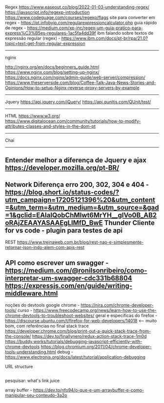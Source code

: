 Regex
https://www.easeout.co/blog/2022-01-03-understanding-regex/
https://javascript.info/regexp-introduction
https://www.codeguage.com/courses/regexp/flags
site para converter em regex - https://pt.infobyip.com/regularexpressioncalculator.php
guia rápido de regex - https://medium.com/xp-inc/regex-um-guia-pratico-para-express%C3%B5es-regulares-1ac5fa4dd39f
ibm falando sobre textos de expressão regular (regex) - https://www.ibm.com/docs/pt-br/rpa/21.0?topic=text-get-from-regular-expression

---
nginx

http://nginx.org/en/docs/beginners_guide.html
https://www.nginx.com/blog/setting-up-nginx/
https://docs.nginx.com/nginx/admin-guide/web-server/compression/
https://www.theserverside.com/blog/Coffee-Talk-Java-News-Stories-and-Opinions/How-to-setup-Nginx-reverse-proxy-servers-by-example


---
Jquery
https://api.jquery.com/jQuery/
https://api.qunitjs.com/QUnit/test/

---
HTML
 https://www.w3.org/
https://www.digitalocean.com/community/tutorials/how-to-modify-attributes-classes-and-styles-in-the-dom-pt

---
Chai

---
Entender melhor a diferença de Jquery e ajax 
https://developer.mozilla.org/pt-BR/
---
Network
Diferença erro 200, 302, 304 e 404 - https://blog.short.io/status-codes/?utm_campaign=17205121396%20&utm_content=&utm_term=&utm_medium=&utm_source=&gad=1&gclid=EAIaIQobChMIwt6MrYH__gIVo0B_AB2oRAjZEAAYASAAEgLlMfD_BwE
Thunder Cliente for vs code - plugin para testes de api
---
REST
https://www.treinaweb.com.br/blog/rest-nao-e-simplesmente-retornar-json-indo-alem-com-apis-rest

API
como escrever um swagger  - https://medium.com/@ronilsonribeiro/como-interpretar-um-swagger-cdc331b68804
https://expressjs.com/en/guide/writing-middleware.html
---
noções do devtools 
google chrome - https://nira.com/chrome-developer-tools/
curso - https://www.freecodecamp.org/news/learn-how-to-use-the-chrome-devtools-to-troubleshoot-websites/
geral e especificas do firefox - https://discourse.ubuntu.com/t/firefox-for-web-developers/14018 <-- muito bom, com referências no final
stack trace
https://developer.chrome.com/blog/print-out-a-quick-stack-trace-from-the-console/
https://dev.to/finallynero/redux-action-stack-trace-1m0d
https://buddy.works/tutorials/debugging-javascript-efficiently-with-chrome-devtools
https://blog.chromium.org/2011/04/chrome-developer-tools-understanding.html
debug - https://www.electronjs.org/docs/latest/tutorial/application-debugging

URL structure

[](/Web/image/url_struct.png)
---
pesquisar: what's link juice

array buffer - https://dev.to/nfo94/o-que-e-um-arraybuffer-e-como-manipular-seu-conteudo-3a2o

